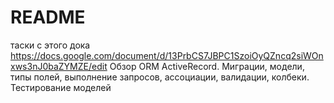 # README

таски с этого дока
https://docs.google.com/document/d/13PrbCS7JBPC1SzoiOyQZncq2siWOnxws3nJ0baZYMZE/edit
Обзор ORM ActiveRecord. Миграции, модели, типы полей, выполнение запросов, ассоциации, валидации, колбеки. Тестирование моделей
